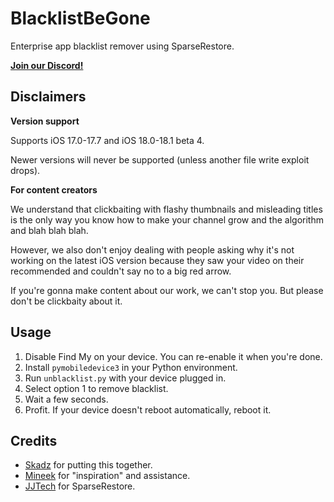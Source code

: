 # BlacklistBeGone
Enterprise app blacklist remover using SparseRestore.
<p align="left">
  <strong><a href="https://discord.gg/XPj66zZ4gT">Join our Discord!</a></strong>
</p>

## Disclaimers
**Version support**

Supports iOS 17.0-17.7 and iOS 18.0-18.1 beta 4.

Newer versions will never be supported (unless another file write exploit drops).

**For content creators**

We understand that clickbaiting with flashy thumbnails and misleading titles is the only way you know how to make your channel grow and the algorithm and blah blah blah.

However, we also don't enjoy dealing with people asking why it's not working on the latest iOS version because they saw your video on their recommended and couldn't say no to a big red arrow.

If you're gonna make content about our work, we can't stop you. But please don't be clickbaity about it. 

## Usage
1. Disable Find My on your device. You can re-enable it when you're done.
2. Install `pymobiledevice3` in your Python environment.
3. Run `unblacklist.py` with your device plugged in.
3. Select option 1 to remove blacklist.
4. Wait a few seconds.
5. Profit. If your device doesn't reboot automatically, reboot it.

## Credits
- [Skadz](https://github.com/skadz108) for putting this together.
- [Mineek](https://github.com/mineek) for "inspiration" and assistance.  
- [JJTech](https://github.com/JJTech0130/) for SparseRestore.
